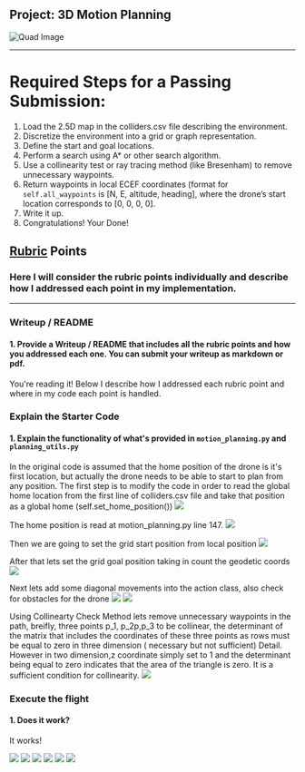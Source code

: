 ## Project: 3D Motion Planning
![Quad Image](./misc/enroute.png)

---


# Required Steps for a Passing Submission:
1. Load the 2.5D map in the colliders.csv file describing the environment.
2. Discretize the environment into a grid or graph representation.
3. Define the start and goal locations.
4. Perform a search using A* or other search algorithm.
5. Use a collinearity test or ray tracing method (like Bresenham) to remove unnecessary waypoints.
6. Return waypoints in local ECEF coordinates (format for `self.all_waypoints` is [N, E, altitude, heading], where the drone’s start location corresponds to [0, 0, 0, 0].
7. Write it up.
8. Congratulations!  Your Done!

## [Rubric](https://review.udacity.com/#!/rubrics/1534/view) Points
### Here I will consider the rubric points individually and describe how I addressed each point in my implementation.  

---
### Writeup / README


#### 1. Provide a Writeup / README that includes all the rubric points and how you addressed each one.  You can submit your writeup as markdown or pdf.  

You're reading it! Below I describe how I addressed each rubric point and where in my code each point is handled.

### Explain the Starter Code

#### 1. Explain the functionality of what's provided in `motion_planning.py` and `planning_utils.py`
In the original code is assumed that the home position of the drone is it's first location, but actually the drone needs to be able to start to plan from any position. The first step is to modify the code in order to read the global home location from the first line of colliders.csv file and take that position as a global home (self.set_home_position())
<img src='img/img1.png'>


The home position is read at motion_planning.py line 147. 
<img src='img/img2.png'>

Then we are going to set the grid start position from local position
<img src='img/img3.png'>

After that lets set the grid goal position taking in count the geodetic coords
<img src='img/img4.png'>


Next lets add some diagonal movements into the action class, also check for obstacles for the drone
<img src='img/img5.png'>
<img src='img/img6.png'>


Using Collinearty Check Method lets remove unnecessary waypoints in the path, breifly, three points p_1, p_2p,p_3 to be collinear, the determinant of the matrix that includes the coordinates of these three points as rows must be equal to zero in three dimension ( necessary but not sufficient) Detail. However in two dimension,z coordinate simply set to 1 and the determinant being equal to zero indicates that the area of the triangle is zero. It is a sufficient condition for collinearity.
<img src='img/img7.png'>




### Execute the flight
#### 1. Does it work?
It works!

<img src='img/sc1.png'>
<img src='img/sc2.png'>
<img src='img/sc3.png'>
<img src='img/sc4.png'>
<img src='img/sc5.png'>
<img src='img/sc6.png'>

